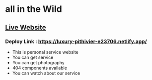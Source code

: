 # all in the Wild

## [Live Website](https://luxury-pithivier-e23706.netlify.app/)

### Deploy Link : https://luxury-pithivier-e23706.netlify.app/

- This is personal service website
- You can get service
- You can get photography
- 404 components available
- You can watch about our service
